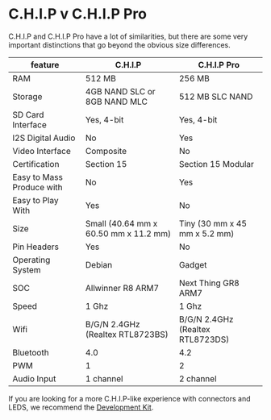 # C.H.I.P v C.H.I.P Pro

C.H.I.P and C.H.I.P Pro have a lot of similarities, but there are some very important distinctions that go beyond the obvious size differences. 

feature | C.H.I.P | C.H.I.P Pro
--- | --- | ---
RAM | 512 MB | 256 MB
Storage | 4GB NAND SLC or 8GB NAND MLC | 512 MB SLC NAND
SD Card Interface | Yes, 4-bit | Yes, 4-bit
I2S Digital Audio | No | Yes
Video Interface | Composite | No
Certification | Section 15 | Section 15 Modular
Easy to Mass Produce with | No | Yes
Easy to Play With | Yes | No
Size | Small (40.64 mm x 60.50 mm x 11.2 mm) | Tiny (30 mm x 45 mm x 5.2 mm)
Pin Headers | Yes | No
Operating System | Debian | Gadget
SOC | Allwinner R8 ARM7 | Next Thing GR8 ARM7
Speed | 1 Ghz | 1 Ghz
Wifi | B/G/N 2.4GHz (Realtex RTL8723BS) |	B/G/N 2.4GHz (Realtex RTL8723DS)
Bluetooth | 4.0 | 4.2
PWM | 1 | 2
Audio Input | 1 channel | 2 channel

If you are looking for a more C.H.I.P-like experience with connectors and LEDS, we recommend the [Development Kit](http://www.getchip.com/pages/chippro.html). 